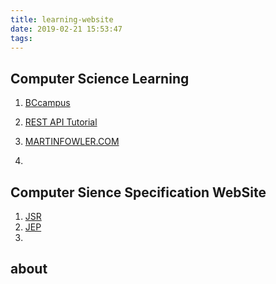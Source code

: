```yaml
---
title: learning-website
date: 2019-02-21 15:53:47
tags:
---
```


## Computer Science Learning
1. [BCcampus](https://open.bccampus.ca/find-open-textbooks/?)

2. [REST API Tutorial](https://restfulapi.net/)

3. [MARTINFOWLER.COM](https://martinfowler.com/)

4. 


## Computer Sience Specification WebSite

1. [JSR](https://www.jcp.org/en/jsr/overview)
2. [JEP](http://openjdk.java.net/jeps/1)
3.


## about 
